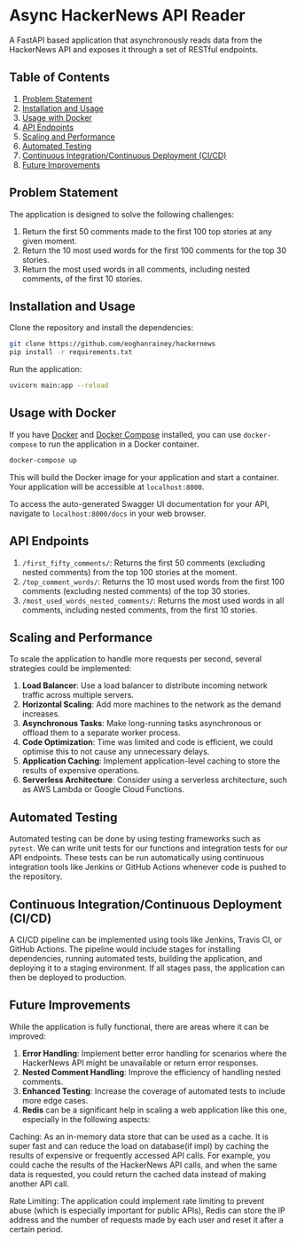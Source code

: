 # Async HackerNews API Reader

A FastAPI based application that asynchronously reads data from the HackerNews API and exposes it through a set of RESTful endpoints.

## Table of Contents
1. [Problem Statement](#problem-statement)
2. [Installation and Usage](#installation-and-usage)
3. [Usage with Docker](#usage-with-docker)
4. [API Endpoints](#api-endpoints)
5. [Scaling and Performance](#scaling-and-performance)
6. [Automated Testing](#automated-testing)
7. [Continuous Integration/Continuous Deployment (CI/CD)](#continuous-integrationcontinuous-deployment-cicd)
8. [Future Improvements](#future-improvements)

## Problem Statement

The application is designed to solve the following challenges:

1. Return the first 50 comments made to the first 100 top stories at any given moment.
2. Return the 10 most used words for the first 100 comments for the top 30 stories.
3. Return the most used words in all comments, including nested comments, of the first 10 stories.

## Installation and Usage

Clone the repository and install the dependencies:

```bash
git clone https://github.com/eoghanrainey/hackernews
pip install -r requirements.txt
```

Run the application:

```bash
uvicorn main:app --reload
```

## Usage with Docker

If you have [Docker](https://www.docker.com/) and [Docker Compose](https://docs.docker.com/compose/) installed, you can use `docker-compose` to run the application in a Docker container.

```bash
docker-compose up
```

This will build the Docker image for your application and start a container. Your application will be accessible at `localhost:8000`.

To access the auto-generated Swagger UI documentation for your API, navigate to `localhost:8000/docs` in your web browser.

## API Endpoints

1. `/first_fifty_comments/`: Returns the first 50 comments (excluding nested comments) from the top 100 stories at the moment.
2. `/top_comment_words/`: Returns the 10 most used words from the first 100 comments (excluding nested comments) of the top 30 stories.
3. `/most_used_words_nested_comments/`: Returns the most used words in all comments, including nested comments, from the first 10 stories.

## Scaling and Performance

To scale the application to handle more requests per second, several strategies could be implemented:

1. **Load Balancer**: Use a load balancer to distribute incoming network traffic across multiple servers.
2. **Horizontal Scaling**: Add more machines to the network as the demand increases.
3. **Asynchronous Tasks**: Make long-running tasks asynchronous or offload them to a separate worker process.
4. **Code Optimization**: Time was limited and code is efficient, we could optimise this to not cause any unnecessary delays.
7. **Application Caching**: Implement application-level caching to store the results of expensive operations.
8. **Serverless Architecture**: Consider using a serverless architecture, such as AWS Lambda or Google Cloud Functions.

## Automated Testing

Automated testing can be done by using testing frameworks such as `pytest`. We can write unit tests for our functions and integration tests for our API endpoints. These tests can be run automatically using continuous integration tools like Jenkins or GitHub Actions whenever code is pushed to the repository.

## Continuous Integration/Continuous Deployment (CI/CD)

A CI/CD pipeline can be implemented using tools like Jenkins, Travis CI, or GitHub Actions. The pipeline would include stages for installing dependencies, running automated tests, building the application, and deploying it to a staging environment. If all stages pass, the application can then be deployed to production.

## Future Improvements

While the application is fully functional, there are areas where it can be improved:

1. **Error Handling**: Implement better error handling for scenarios where the HackerNews API might be unavailable or return error responses.
2. **Nested Comment Handling**: Improve the efficiency of handling nested comments.
3. **Enhanced Testing**: Increase the coverage of automated tests to include more edge cases.
4. **Redis** can be a significant help in scaling a web application like this one, especially in the following aspects:

Caching: As an in-memory data store that can be used as a cache. It is super fast and can reduce the load on  database(if impl) by caching the results of expensive or frequently accessed API calls. For example, you could cache the results of the HackerNews API calls, and when the same data is requested, you could return the cached data instead of making another API call.

Rate Limiting: The application could implement rate limiting to prevent abuse (which is especially important for public APIs), Redis can store the IP address and the number of requests made by each user and reset it after a certain period.


